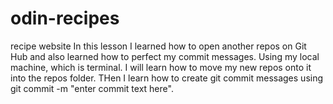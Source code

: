 # odin-recipes
recipe website
In this lesson I learned how to open another repos on Git Hub
and also learned how to perfect my commit messages. Using my local
machine, which is terminal. I will learn how to move my new repos onto it into the repos folder. THen I learn how to create git commit messages using git commit -m "enter commit text here".
